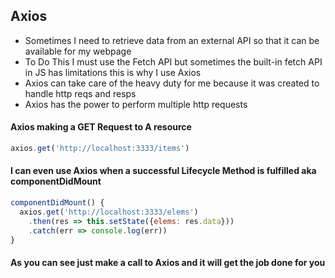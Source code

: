 ## Axios
- Sometimes I need to retrieve data from an external API so that it can be available for my webpage
- To Do This I must use the Fetch API but sometimes the built-in fetch API in JS has limitations this is why I use Axios
- Axios can take care of the heavy duty for me because it was created to handle http reqs and resps
- Axios has the power to perform multiple http requests


#### Axios making a GET Request to A resource
```js
axios.get('http://localhost:3333/items')
```

#### I can even use Axios when a successful Lifecycle Method is fulfilled aka componentDidMount
```js
componentDidMount() {
  axios.get('http://localhost:3333/elems')
    .then(res => this.setState({elems: res.data}))
    .catch(err => console.log(err))
}
```

#### As you can see just make a call to Axios and it will get the job done for you
